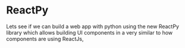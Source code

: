 # ReactPy
Lets see if we can build a web app with python using the new ReactPy library which allows building UI components in a very similar to how components are using ReactJs,

